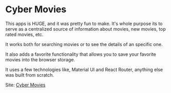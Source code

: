 # Cyber Movies

This apps is HUGE, and it was pretty fun to make. It's whole purpose its to serve as a centralized source of information about movies, new movies, top rated movies, etc. 

It works both for searching movies or to see the details of an specific one. 

It also adds a favorite functionality that allows you to save your favorite movies into the browser storage.

It uses a few technologies like, Material UI and React Router, anything else was built from scratch.

Site: [Cyber Movies](https://n-bred.github.io/cyber-movies/)
